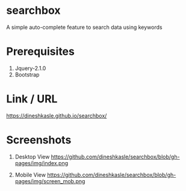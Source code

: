 # searchbox

 A simple auto-complete feature to search data using keywords

# Prerequisites

1. Jquery-2.1.0 <br>
2. Bootstrap 

# Link / URL 
https://dineshkasle.github.io/searchbox/

# Screenshots

1. Desktop View
https://github.com/dineshkasle/searchbox/blob/gh-pages/img/index.png

2. Mobile View
https://github.com/dineshkasle/searchbox/blob/gh-pages/img/screen_mob.png
